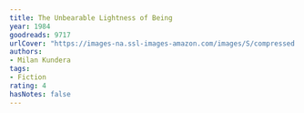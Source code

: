 ```yaml
---
title: The Unbearable Lightness of Being
year: 1984
goodreads: 9717
urlCover: "https://images-na.ssl-images-amazon.com/images/S/compressed.photo.goodreads.com/books/1265401884i/9717.jpg"
authors:
- Milan Kundera
tags:
- Fiction
rating: 4
hasNotes: false
---
```

